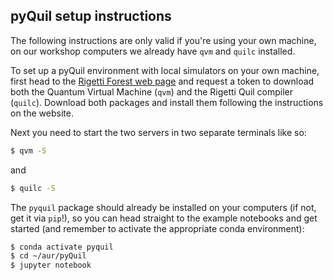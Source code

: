 ## pyQuil setup instructions

The following instructions are only valid if you're using your own machine, on our workshop computers we already have `qvm` and `quilc` installed.

To set up a pyQuil environment with local simulators on your own machine, first head to the [Rigetti Forest web page](http://rigetti.com/forest) and request a token to download both the Quantum Virtual Machine (`qvm`) and the Rigetti Quil compiler (`quilc`). Download both packages and install them following the instructions on the website.

Next you need to start the two servers in two separate terminals like so:

```bash
$ qvm -S
```

and

```bash
$ quilc -S
```

The `pyquil` package should already be installed on your computers (if not, get it via `pip`!), so you can head straight to the example notebooks and get started (and remember to activate the appropriate conda environment):

```bash
$ conda activate pyquil
$ cd ~/aur/pyQuil
$ jupyter notebook
```

